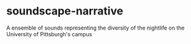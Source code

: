 # soundscape-narrative
A ensemble of sounds representing the diversity of the nightlife on the University of Pittsburgh's campus
